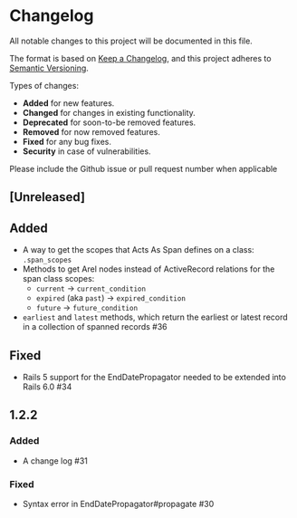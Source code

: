 # Changelog

All notable changes to this project will be documented in this file.

The format is based on [Keep a Changelog](https://keepachangelog.com/en/1.0.0/),
and this project adheres to [Semantic Versioning](https://semver.org/spec/v2.0.0.html).

Types of changes:
  - **Added** for new features.
  - **Changed** for changes in existing functionality.
  - **Deprecated** for soon-to-be removed features.
  - **Removed** for now removed features.
  - **Fixed** for any bug fixes.
  - **Security** in case of vulnerabilities.

Please include the Github issue or pull request number when applicable

## [Unreleased]
## Added
- A way to get the scopes that Acts As Span defines on a class: `.span_scopes`
- Methods to get Arel nodes instead of ActiveRecord relations for the span class
  scopes:
  * `current` -> `current_condition`
  * `expired` (aka `past`) -> `expired_condition`
  * `future` -> `future_condition`
- `earliest` and `latest` methods, which return the earliest or latest record
  in a collection of spanned records #36
## Fixed
- Rails 5 support for the EndDatePropagator needed to be extended into Rails 6.0
  #34

## 1.2.2
### Added
- A change log #31
### Fixed
- Syntax error in EndDatePropagator#propagate #30
